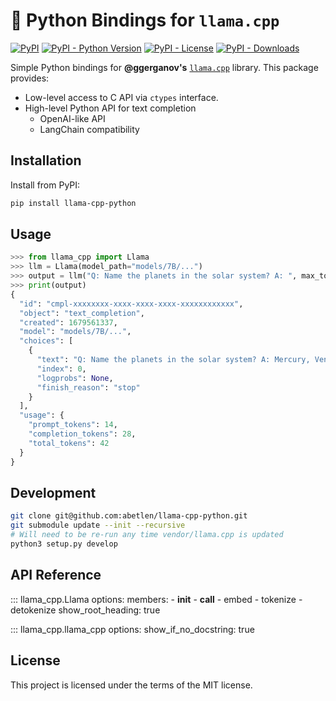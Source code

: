 # 🦙 Python Bindings for `llama.cpp`

[![PyPI](https://img.shields.io/pypi/v/llama-cpp-python)](https://pypi.org/project/llama-cpp-python/)
[![PyPI - Python Version](https://img.shields.io/pypi/pyversions/llama-cpp-python)](https://pypi.org/project/llama-cpp-python/)
[![PyPI - License](https://img.shields.io/pypi/l/llama-cpp-python)](https://pypi.org/project/llama-cpp-python/)
[![PyPI - Downloads](https://img.shields.io/pypi/dm/llama-cpp-python)](https://pypi.org/project/llama-cpp-python/)

Simple Python bindings for **@ggerganov's** [`llama.cpp`](https://github.com/ggerganov/llama.cpp) library.
This package provides:

- Low-level access to C API via `ctypes` interface.
- High-level Python API for text completion
  - OpenAI-like API
  - LangChain compatibility

## Installation

Install from PyPI:

```bash
pip install llama-cpp-python
```

## Usage

```python
>>> from llama_cpp import Llama
>>> llm = Llama(model_path="models/7B/...")
>>> output = llm("Q: Name the planets in the solar system? A: ", max_tokens=32, stop=["Q:", "\n"], echo=True)
>>> print(output)
{
  "id": "cmpl-xxxxxxxx-xxxx-xxxx-xxxx-xxxxxxxxxxxx",
  "object": "text_completion",
  "created": 1679561337,
  "model": "models/7B/...",
  "choices": [
    {
      "text": "Q: Name the planets in the solar system? A: Mercury, Venus, Earth, Mars, Jupiter, Saturn, Uranus, Neptune and Pluto.",
      "index": 0,
      "logprobs": None,
      "finish_reason": "stop"
    }
  ],
  "usage": {
    "prompt_tokens": 14,
    "completion_tokens": 28,
    "total_tokens": 42
  }
}
```

## Development

```bash
git clone git@github.com:abetlen/llama-cpp-python.git
git submodule update --init --recursive
# Will need to be re-run any time vendor/llama.cpp is updated
python3 setup.py develop
```

## API Reference

::: llama_cpp.Llama
    options:
        members:
            - __init__
            - __call__
            - embed
            - tokenize
            - detokenize
        show_root_heading: true

::: llama_cpp.llama_cpp
    options:
        show_if_no_docstring: true

## License

This project is licensed under the terms of the MIT license.